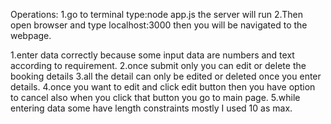 Operations:
1.go to terminal type:node app.js the server will run 
2.Then open browser and type localhost:3000 then you will be navigated to the webpage.


1.enter data correctly because some input data are numbers and text according to requirement.
2.once submit only you can edit or delete the booking details
3.all the detail can only be edited or deleted once you enter details.
4.once you want to edit and click edit button then you have option to cancel also when you click that button you go to main page.
5.while entering data some have length constraints mostly I used 10 as max.
